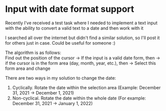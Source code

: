 # Input with date format support
Recently I’ve received a test task where I needed to implement a text input with the ability to convert a valid text to a date and then work with it

I searched all over the internet but didn't find a similar solution, so I'll post it for others just in case. Could be useful for someone :)

The algorithm is as follows:\
Find out the position of the cursor -> If the input is a valid date form, then -> if the cursor is in the form area (day, month, year, etc.), then -> Select this form area and change

There are two ways in my solution to change the date:
1) Cyclically.
Rotate the date within the selection area (Example: December 31, 2021 -> December 1, 2021)
2) Non-cyclical.
Rotate the date within the whole date (For example: December 31, 2021 -> January 1, 2022)
